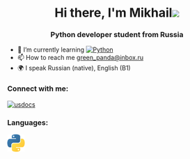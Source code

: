 <h1 align="center">Hi there, I'm Mikhail<img src="https://github.com/blackcater/blackcater/raw/main/images/Hi.gif" height="32"/></h1>
<h3 align="center">Python developer student from Russia</h3>

- 🌱 I’m currently learning [![Python](https://img.shields.io/badge/-Python-464646?style=flat-square&logo=Python)](https://www.python.org/)
- 📫 How to reach me green_panda@inbox.ru
- 🌍 I speak Russian (native), English (B1)

### Connect with me:
<p align="left">
<a href="https://t.me/greenpandorik" target="blank"><img align="center" src="https://www.svgrepo.com/show/349527/telegram.svg" alt="usdocs" height="40" width="40" /></a>
</p>

### Languages:
<p align="left"> 
<a href="https://www.python.org" target="_blank" rel="noreferrer"> <img src="https://raw.githubusercontent.com/usdocs/usdocs/1aa73e5f86c821ef54450e17fb8e30497e4947f3/icons/python.svg" alt="python" width="40" height="40"/> </a>

</p>
